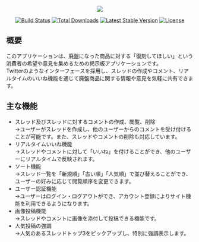 <p align="center">
  <a href="https://skillicons.dev">
    <img src="https://skillicons.dev/icons?i=git,php,laravel,js,mysql," />
  </a>
</p>
<p align="center">
<a href="https://github.com/laravel/framework/actions"><img src="https://github.com/laravel/framework/workflows/tests/badge.svg" alt="Build Status"></a>
<a href="https://packagist.org/packages/laravel/framework"><img src="https://img.shields.io/packagist/dt/laravel/framework" alt="Total Downloads"></a>
<a href="https://packagist.org/packages/laravel/framework"><img src="https://img.shields.io/packagist/v/laravel/framework" alt="Latest Stable Version"></a>
<a href="https://packagist.org/packages/laravel/framework"><img src="https://img.shields.io/packagist/l/laravel/framework" alt="License"></a>
</p>

## 概要

このアプリケーションは、廃盤になった商品に対する「復刻してほしい」という消費者の希望や意見を集めるための掲示板アプリケーションです。<br>
Twitterのようなインターフェースを採用し、スレッドの作成やコメント、リアルタイムのいいね機能を通じて廃盤商品に関する情報や意見を気軽に共有できます。


## 主な機能

- スレッド及びスレッドに対するコメントの作成、閲覧、削除<br>
→ユーザーがスレッドを作成し、他のユーザーからのコメントを受け付けることが可能です。また、スレッドやコメントの削除も対応しています。
- リアルタイムいいね機能<br>
  →スレッドやコメントに対して「いいね」を付けることができ、他のユーザーにリアルタイムで反映されます。
- ソート機能<br>
→スレッド一覧を「新規順」「古い順」「人気順」で並び替えることができ、ユーザーの好みに応じて閲覧順序を変更できます。
- ユーザー認証機能<br>
→ユーザーはログイン・ログアウトができ、アカウント登録によりサイト機能を利用できるようになります。
- 画像投稿機能<br>
→スレッドやコメントに画像を添付して投稿できる機能です。
- 人気投稿の強調<br>
→人気のあるスレッドトップ3をピックアップし、特別に強調表示します。
  


